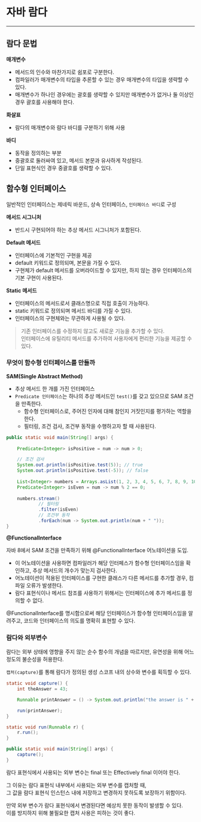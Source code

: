 # 자바 람다

---

## 람다 문법

**매개변수**
- 메서드의 인수와 마찬가지로 쉼포로 구분한다.
- 컴파일러가 매개변수의 타입을 추론할 수 있는 경우 매개변수의 타입을 생략할 수 있다.
- 매개변수가 하나인 경우에는 괄호를 생략할 수 있지만 매개변수가 없거나 둘 이상인 경우 괄호를 사용해야 한다.

**화살표**
- 람다의 매개변수와 람다 바디를 구분하기 위해 사용

**바디**
- 동작을 정의하는 부분
- 중괄호로 둘러싸여 있고, 메서드 본문과 유사하게 작성된다.
- 단일 표현식인 경우 중괄호를 생략할 수 있다.

## 함수형 인터페이스

일반적인 인터페이스는 제네릭 바운드, 상속 인터페이스, `인터페이스 바디`로 구성

**메서드 시그니처**
- 반드시 구현되어야 하는 추상 메서드 시그니처가 포함된다.

**Default 메서드**
- 인터페이스에 기본적인 구현을 제공
- default 키워드로 정의되며, 본문을 가질 수 있다.
- 구현체가 default 메서드를 오버라이드할 수 있지만, 하지 않는 경우 인터페이스의 기본 구현이 사용된다.

**Static 메서드**
- 인터페이스의 메서드로서 클래스명으로 직접 호출이 가능하다.
- static 키워드로 정의되며 메서드 바디를 가질 수 있다.
- 인터페이스의 구현체와는 무관하게 사용될 수 있다.

>기존 인터페이스를 수정하지 않고도 새로운 기능을 추가할 수 있다.<br>
>인터페이스에 유틸리티 메서드를 추가하여 사용자에게 편리한 기능을 제공할 수 있다.

### 무엇이 함수형 인터페이스를 만들까

**SAM(Single Abstract Method)**
- 추상 메서드 한 개를 가진 인터페이스
- `Predicate 인터페이스`는 하나의 추상 메서드인 `test()`를 갖고 있으므로 SAM 조건을 만족한다.
  - 함수형 인터페이스로, 주어진 인자에 대해 참인지 거짓인지를 평가하는 역할을 한다.
  - 필터링, 조건 검사, 조건부 동작을 수행하고자 할 때 사용된다.
```java
public static void main(String[] args) {
    
    Predicate<Integer> isPositive = num -> num > 0;

    // 조건 검사
    System.out.println(isPositive.test(5)); // true
    System.out.println(isPositive.test(-5)); // false
        
    List<Integer> numbers = Arrays.asList(1, 2, 3, 4, 5, 6, 7, 8, 9, 10);
    Predicate<Integer> isEven = num -> num % 2 == 0;
    
    numbers.stream()
            // 필터링
            .filter(isEven)
            // 조건부 동작
            .forEach(num -> System.out.println(num + " "));
}
```

**@FunctionalInterface**

자바 8에서 SAM 조건을 만족하기 위해 @FunctionalInterface 어노테이션을 도입.

- 이 어노테이션을 사용하면 컴파일러가 해당 인터페스가 함수형 인터페이스임을 확인하고, 추상 메서드의 개수가 맞는지 검사한다.
- 어노테이션이 적용된 인터페이스를 구현한 클래스가 다른 메서드를 추가할 경우, 컴파일 오류가 발생한다.
- 람다 표현식이나 메서드 참조를 사용하기 위해서는 인터페이스에 추가 메서드를 정의할 수 없다.

@FunctionalInterface를 명시함으로써 해당 인터페이스가 함수형 인터페이스임을 알려주고, 코드와 인터페이스의 의도를 명확히 표현할 수 있다.

### 람다와 외부변수

람다는 외부 상태에 영향을 주지 않는 순수 함수의 개념을 따르지만, 유연성을 위해 어느 정도의 불순성을 허용한다.

`캡처(capture)`를 통해 람다가 정의된 생성 스코프 내의 상수와 변수를 획득할 수 있다.

```java
static void capture() {
    int theAnswer = 43;

    Runnable printAnswer = () -> System.out.println("the answer is " + theAnswer);

    run(printAnswer);
}

static void run(Runnable r) {
    r.run();
}

public static void main(String[] args) {
    capture();
}
```
람다 표현식에서 사용되는 외부 변수는 final 또는 Effectively final 이어야 한다.

그 이유는 람다 표현식 내부에서 사용되는 외부 변수를 캡처할 때, <br> 
그 값을 람다 표현식 인스턴스 내에 저장하고 변경하지 못하도록 보장하기 위함이다.

만약 외부 변수가 람다 표현식에서 변경된다면 예상치 못한 동작이 발생할 수 있다. <br>
이를 방지하지 위해 불필요한 캡처 사용은 피하는 것이 좋다. 